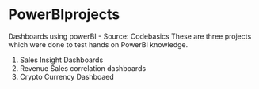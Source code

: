 # PowerBIprojects
Dashboards using powerBI - Source: Codebasics
These are three projects which were done to test hands on PowerBI knowledge.

1. Sales Insight Dashboards
2. Revenue Sales correlation dashboards
3. Crypto Currency Dashboaed
